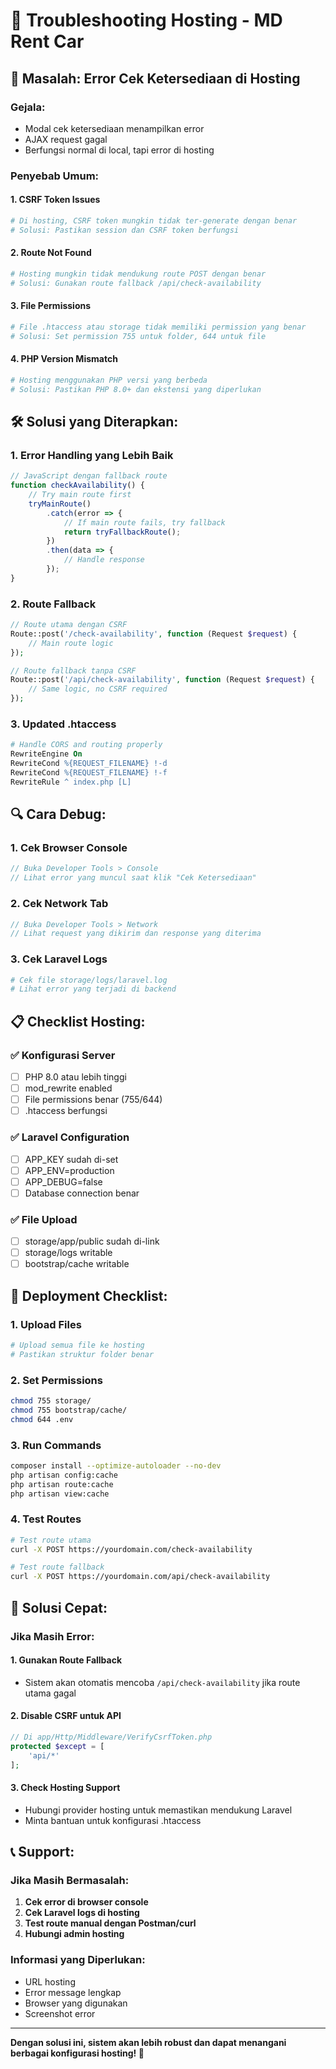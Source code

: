 # 🔧 Troubleshooting Hosting - MD Rent Car

## 🚨 **Masalah: Error Cek Ketersediaan di Hosting**

### **Gejala:**
- Modal cek ketersediaan menampilkan error
- AJAX request gagal
- Berfungsi normal di local, tapi error di hosting

### **Penyebab Umum:**

#### **1. CSRF Token Issues**
```bash
# Di hosting, CSRF token mungkin tidak ter-generate dengan benar
# Solusi: Pastikan session dan CSRF token berfungsi
```

#### **2. Route Not Found**
```bash
# Hosting mungkin tidak mendukung route POST dengan benar
# Solusi: Gunakan route fallback /api/check-availability
```

#### **3. File Permissions**
```bash
# File .htaccess atau storage tidak memiliki permission yang benar
# Solusi: Set permission 755 untuk folder, 644 untuk file
```

#### **4. PHP Version Mismatch**
```bash
# Hosting menggunakan PHP versi yang berbeda
# Solusi: Pastikan PHP 8.0+ dan ekstensi yang diperlukan
```

## 🛠️ **Solusi yang Diterapkan:**

### **1. Error Handling yang Lebih Baik**
```javascript
// JavaScript dengan fallback route
function checkAvailability() {
    // Try main route first
    tryMainRoute()
        .catch(error => {
            // If main route fails, try fallback
            return tryFallbackRoute();
        })
        .then(data => {
            // Handle response
        });
}
```

### **2. Route Fallback**
```php
// Route utama dengan CSRF
Route::post('/check-availability', function (Request $request) {
    // Main route logic
});

// Route fallback tanpa CSRF
Route::post('/api/check-availability', function (Request $request) {
    // Same logic, no CSRF required
});
```

### **3. Updated .htaccess**
```apache
# Handle CORS and routing properly
RewriteEngine On
RewriteCond %{REQUEST_FILENAME} !-d
RewriteCond %{REQUEST_FILENAME} !-f
RewriteRule ^ index.php [L]
```

## 🔍 **Cara Debug:**

### **1. Cek Browser Console**
```javascript
// Buka Developer Tools > Console
// Lihat error yang muncul saat klik "Cek Ketersediaan"
```

### **2. Cek Network Tab**
```javascript
// Buka Developer Tools > Network
// Lihat request yang dikirim dan response yang diterima
```

### **3. Cek Laravel Logs**
```bash
# Cek file storage/logs/laravel.log
# Lihat error yang terjadi di backend
```

## 📋 **Checklist Hosting:**

### **✅ Konfigurasi Server**
- [ ] PHP 8.0 atau lebih tinggi
- [ ] mod_rewrite enabled
- [ ] File permissions benar (755/644)
- [ ] .htaccess berfungsi

### **✅ Laravel Configuration**
- [ ] APP_KEY sudah di-set
- [ ] APP_ENV=production
- [ ] APP_DEBUG=false
- [ ] Database connection benar

### **✅ File Upload**
- [ ] storage/app/public sudah di-link
- [ ] storage/logs writable
- [ ] bootstrap/cache writable

## 🚀 **Deployment Checklist:**

### **1. Upload Files**
```bash
# Upload semua file ke hosting
# Pastikan struktur folder benar
```

### **2. Set Permissions**
```bash
chmod 755 storage/
chmod 755 bootstrap/cache/
chmod 644 .env
```

### **3. Run Commands**
```bash
composer install --optimize-autoloader --no-dev
php artisan config:cache
php artisan route:cache
php artisan view:cache
```

### **4. Test Routes**
```bash
# Test route utama
curl -X POST https://yourdomain.com/check-availability

# Test route fallback
curl -X POST https://yourdomain.com/api/check-availability
```

## 🎯 **Solusi Cepat:**

### **Jika Masih Error:**

#### **1. Gunakan Route Fallback**
- Sistem akan otomatis mencoba `/api/check-availability` jika route utama gagal

#### **2. Disable CSRF untuk API**
```php
// Di app/Http/Middleware/VerifyCsrfToken.php
protected $except = [
    'api/*'
];
```

#### **3. Check Hosting Support**
- Hubungi provider hosting untuk memastikan mendukung Laravel
- Minta bantuan untuk konfigurasi .htaccess

## 📞 **Support:**

### **Jika Masih Bermasalah:**
1. **Cek error di browser console**
2. **Cek Laravel logs di hosting**
3. **Test route manual dengan Postman/curl**
4. **Hubungi admin hosting**

### **Informasi yang Diperlukan:**
- URL hosting
- Error message lengkap
- Browser yang digunakan
- Screenshot error

---

**Dengan solusi ini, sistem akan lebih robust dan dapat menangani berbagai konfigurasi hosting! 🎉** 